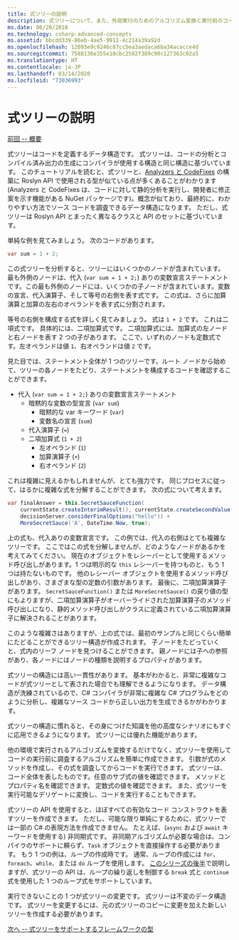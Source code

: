 ```yaml
---
title: 式ツリーの説明
description: 式ツリーについて、また、外部実行のためのアルゴリズム変換と実行前のコード検査で式ツリーがいかに役立つかについて説明します。
ms.date: 06/20/2016
ms.technology: csharp-advanced-concepts
ms.assetid: bbcdd339-86eb-4ae5-9911-4c214a39a92d
ms.openlocfilehash: 12093e9c9246c87cc5ea3aedaca6ba34acacce4d
ms.sourcegitcommit: 7588136e355e10cbc2582f389c90c127363c02a5
ms.translationtype: HT
ms.contentlocale: ja-JP
ms.lasthandoff: 03/14/2020
ms.locfileid: "73036993"
---
```

# <a name="expression-trees-explained"></a>式ツリーの説明

[前回 -- 概要](expression-trees.md)

式ツリーはコードを定義するデータ構造です。 式ツリーは、コードの分析とコンパイル済み出力の生成にコンパイラが使用する構造と同じ構造に基づいています。 このチュートリアルを読むと、式ツリーと、[Analyzers と CodeFixes](https://github.com/dotnet/roslyn-analyzers) の構築に Roslyn API で使用される型が似ている点が多くあることがわかります
(Analyzers と CodeFixes は、コードに対して静的分析を実行し、開発者に修正案を示す機能がある NuGet パッケージです)。概念が似ており、最終的に、わかりやすい方法でソース コードを調査できるデータ構造になります。 ただし、式ツリーは Roslyn API とまったく異なるクラスと API のセットに基づいています。

単純な例を見てみましょう。
次のコードがあります。

```csharp
var sum = 1 + 2;
```

この式ツリーを分析すると、ツリーにはいくつかのノードが含まれています。
最も外側のノードは、代入 (`var sum = 1 + 2;`) ありの変数宣言ステートメントです。この最も外側のノードには、いくつかの子ノードが含まれています。変数の宣言、代入演算子、そして等号の右側を表す式です。 この式は、さらに加算演算と加算の左右のオペランドを表す式に分割されます。

等号の右側を構成する式を詳しく見てみましょう。
式は `1 + 2` です。 これは二項式です。 具体的には、二項加算式です。 二項加算式には、加算式の左ノードと右ノードを表す 2 つの子があります。 ここで、いずれのノードも定数式です。左オペランドは値 `1`、右オペランドは値 `2` です。

見た目では、ステートメント全体が 1 つのツリーです。ルート ノードから始めて、ツリーの各ノードをたどり、ステートメントを構成するコードを確認することができます。

- 代入 (`var sum = 1 + 2;`) ありの変数宣言ステートメント
  - 暗黙的な変数の型宣言 (`var sum`)
    - 暗黙的な var キーワード (`var`)
    - 変数名の宣言 (`sum`)
  - 代入演算子 (`=`)
  - 二項加算式 (`1 + 2`)
    - 左オペランド (`1`)
    - 加算演算子 (`+`)
    - 右オペランド (`2`)

これは複雑に見えるかもしれませんが、とても強力です。 同じプロセスに従って、はるかに複雑な式を分解することができます。 次の式について考えます。

```csharp
var finalAnswer = this.SecretSauceFunction(
    currentState.createInterimResult(), currentState.createSecondValue(1, 2),
    decisionServer.considerFinalOptions("hello")) +
    MoreSecretSauce('A', DateTime.Now, true);
```

上の式も、代入ありの変数宣言です。
この例では、代入の右側はとても複雑なツリーです。
ここではこの式を分解しませんが、どのようなノードがあるかを考えてみてください。 現在のオブジェクトをレシーバーとして使用するメソッド呼び出しがあります。1 つは明示的な `this` レシーバーを持つものと、もう 1 つは持たないものです。 他のレシーバー オブジェクトを使用するメソッド呼び出しがあり、さまざまな型の定数の引数があります。 最後に、二項加算演算子があります。 `SecretSauceFunction()` または `MoreSecretSauce()` の戻り値の型にもよりますが、二項加算演算子がオーバーライドされた加算演算子のメソッド呼び出しになり、静的メソッド呼び出しがクラスに定義されている二項加算演算子に解決されることがあります。

このような複雑さはありますが、上の式では、最初のサンプルと同じくらい簡単にたどることができるツリー構造が作成されます。 子ノードをたどっていくと、式内のリーフ ノードを見つけることができます。 親ノードには子への参照があり、各ノードにはノードの種類を説明するプロパティがあります。

式ツリーの構造には高い一貫性があります。 基本がわかると、非常に複雑なコードが式ツリーとして表された場合でも理解できるようになります。 データ構造が洗練されているので、C# コンパイラが非常に複雑な C# プログラムをどのように分析し、複雑なソース コードから正しい出力を生成できるかがわかります。

式ツリーの構造に慣れると、その身につけた知識を他の高度なシナリオにもすぐに応用できるようになります。 式ツリーには優れた機能があります。

他の環境で実行されるアルゴリズムを変換するだけでなく、式ツリーを使用してコードの実行前に調査するアルゴリズムを簡単に作成できます。 引数が式のメソッドを作成し、その式を調査してからコードを実行できます。 式ツリーは、コード全体を表したものです。任意のサブ式の値を確認できます。
メソッドとプロパティ名を確認できます。 定数式の値を確認できます。
また、式ツリーを実行可能なデリゲートに変換し、コードを実行することもできます。

式ツリーの API を使用すると、ほぼすべての有効なコード コンストラクトを表すツリーを作成できます。 ただし、可能な限り単純にするために、式ツリーでは一部の C# の表現方法を作成できません。 たとえば、(`async` および `await` キーワードを使用する) 非同期式です。 非同期アルゴリズムが必要な場合は、コンパイラのサポートに頼らず、`Task` オブジェクトを直接操作する必要があります。 もう 1 つの例は、ループの作成時です。 通常、ループの作成には `for`、`foreach`、`while`、または `do` ループを使用します。 [このシリーズの後半](expression-trees-building.md)で説明しますが、式ツリーの API は、ループの繰り返しを制御する `break` 式と `continue` 式を使用した 1 つのループ式をサポートしています。

実行できないことの 1 つが式ツリーの変更です。  式ツリーは不変のデータ構造です。 式ツリーを変更するには、元の式ツリーのコピーに変更を加えた新しいツリーを作成する必要があります。

[次へ -- 式ツリーをサポートするフレームワークの型](expression-classes.md)
